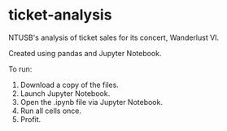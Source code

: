# ticket-analysis
NTUSB's analysis of ticket sales for its concert, Wanderlust VI.

Created using pandas and Jupyter Notebook.

To run:
1. Download a copy of the files.
2. Launch Jupyter Notebook.
3. Open the .ipynb file via Jupyter Notebook.
4. Run all cells once.
5. Profit.
